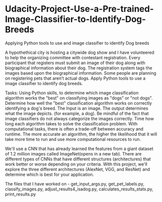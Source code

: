 # Udacity-Project-Use-a-Pre-trained-Image-Classifier-to-Identify-Dog-Breeds
Applying Python tools to use and image classifier to identify Dog breeds

A hypothethical city is hosting a citywide dog show and I have volunteered to help the organizing committee with contestant registration. Every participant that registers must submit an image of their dog along with biographical information about their dog. The registration system tags the images based upon the biographical information. Some people are planning on registering pets that aren’t actual dogs.
Apply Python tools to use a image classifier to identify dog breeds.

Tasks:
Using Python skills, to determine which image classification algorithm works the "best" on classifying images as "dogs" or "not dogs".
Determine how well the "best" classification algorithm works on correctly identifying a dog's breed. The Input is an image. The output determines what the image depicts. (for example, a dog). Be mindful of the fact that image classifiers do not always categorize the images correctly.
Time how long each algorithm takes to solve the classification problem. With computational tasks, there is often a trade-off between accuracy and runtime. The more accurate an algorithm, the higher the likelihood that it will take more time to run and use more computational resources to run.

We'll use a CNN that has already learned the features from a giant dataset of 1.2 million images called ImageNet(opens in a new tab). There are different types of CNNs that have different structures (architectures) that work better or worse depending on your criteria. With this project, we'll explore the three different architectures (AlexNet, VGG, and ResNet) and determine which is best for your application.

The files that I have worked on -
get_input_args.py, 
get_pet_labels.py, 
classify_images.py, 
adjust_results4_isadog.py, 
calculates_results_stats.py, 
print_results.py
